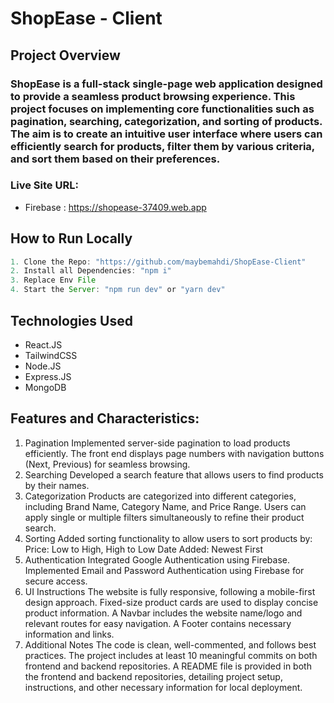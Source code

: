 # ShopEase - Client
## Project Overview
### ShopEase is a full-stack single-page web application designed to provide a seamless product browsing experience. This project focuses on implementing core functionalities such as pagination, searching, categorization, and sorting of products. The aim is to create an intuitive user interface where users can efficiently search for products, filter them by various criteria, and sort them based on their preferences.

### Live Site URL: 
* Firebase : https://shopease-37409.web.app

## How to Run Locally

```js
1. Clone the Repo: "https://github.com/maybemahdi/ShopEase-Client"
2. Install all Dependencies: "npm i"
3. Replace Env File
4. Start the Server: "npm run dev" or "yarn dev"
```

## Technologies Used

- React.JS
- TailwindCSS
- Node.JS
- Express.JS
- MongoDB

## Features and Characteristics:
1. Pagination
Implemented server-side pagination to load products efficiently.
The front end displays page numbers with navigation buttons (Next, Previous) for seamless browsing.
2. Searching
Developed a search feature that allows users to find products by their names.
3. Categorization
Products are categorized into different categories, including Brand Name, Category Name, and Price Range.
Users can apply single or multiple filters simultaneously to refine their product search.
4. Sorting
Added sorting functionality to allow users to sort products by:
Price: Low to High, High to Low
Date Added: Newest First
5. Authentication
Integrated Google Authentication using Firebase.
Implemented Email and Password Authentication using Firebase for secure access.
6. UI Instructions
The website is fully responsive, following a mobile-first design approach.
Fixed-size product cards are used to display concise product information.
A Navbar includes the website name/logo and relevant routes for easy navigation.
A Footer contains necessary information and links.
7. Additional Notes
The code is clean, well-commented, and follows best practices.
The project includes at least 10 meaningful commits on both frontend and backend repositories.
A README file is provided in both the frontend and backend repositories, detailing project setup, instructions, and other necessary information for local deployment.
